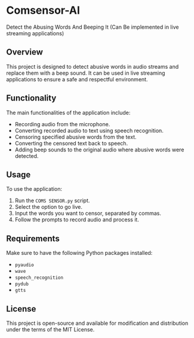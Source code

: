 </head>
<body>
    <h1>Comsensor-AI</h1>
    <p>Detect the Abusing Words And Beeping It (Can Be implemented in live streaming applications)</p>
    <h2>Overview</h2>
    <p>This project is designed to detect abusive words in audio streams and replace them with a beep sound. It can be used in live streaming applications to ensure a safe and respectful environment.</p>
    </ul>
    <h2>Functionality</h2>
    <p>The main functionalities of the application include:</p>
    <ul>
        <li>Recording audio from the microphone.</li>
        <li>Converting recorded audio to text using speech recognition.</li>
        <li>Censoring specified abusive words from the text.</li>
        <li>Converting the censored text back to speech.</li>
        <li>Adding beep sounds to the original audio where abusive words were detected.</li>
    </ul>
    <h2>Usage</h2>
    <p>To use the application:</p>
    <ol>
        <li>Run the <code>COMS SENSOR.py</code> script.</li>
        <li>Select the option to go live.</li>
        <li>Input the words you want to censor, separated by commas.</li>
        <li>Follow the prompts to record audio and process it.</li>
    </ol>
    <h2>Requirements</h2>
    <p>Make sure to have the following Python packages installed:</p>
    <ul>
        <li><code>pyaudio</code></li>
        <li><code>wave</code></li>
        <li><code>speech_recognition</code></li>
        <li><code>pydub</code></li>
        <li><code>gtts</code></li>
    </ul>
    <h2>License</h2>
    <p>This project is open-source and available for modification and distribution under the terms of the MIT License.</p>
</body>
</html>
